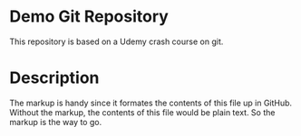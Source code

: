 # Demo Git Repository

This repository is based on a Udemy crash course on git.

# Description

The markup is handy since it formates the contents of this file up in GitHub. Without the markup, the contents of this file would be plain text. So the markup is the way to go.